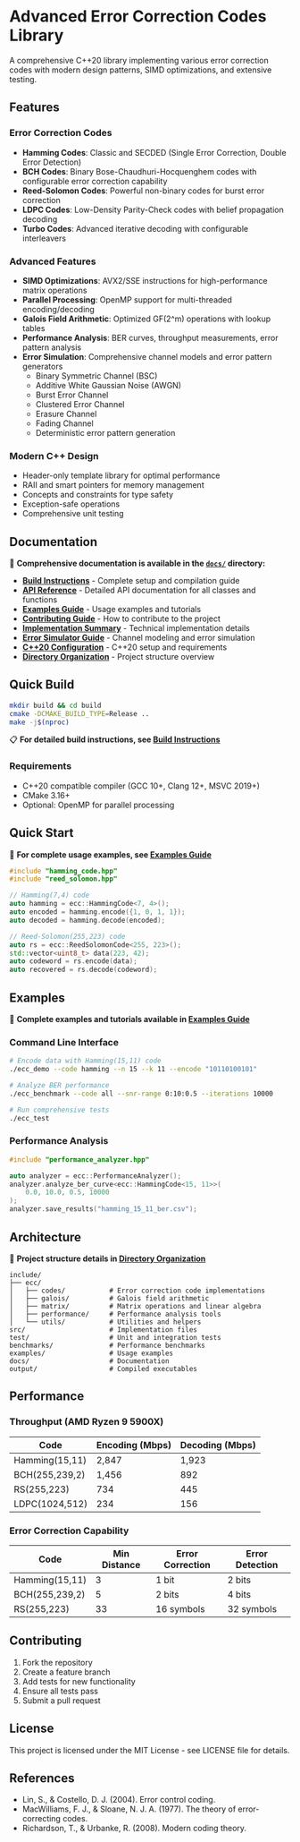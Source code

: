 # Advanced Error Correction Codes Library

A comprehensive C++20 library implementing various error correction codes with modern design patterns, SIMD optimizations, and extensive testing.

## Features

### Error Correction Codes
- **Hamming Codes**: Classic and SECDED (Single Error Correction, Double Error Detection)
- **BCH Codes**: Binary Bose-Chaudhuri-Hocquenghem codes with configurable error correction capability
- **Reed-Solomon Codes**: Powerful non-binary codes for burst error correction
- **LDPC Codes**: Low-Density Parity-Check codes with belief propagation decoding
- **Turbo Codes**: Advanced iterative decoding with configurable interleavers

### Advanced Features
- **SIMD Optimizations**: AVX2/SSE instructions for high-performance matrix operations
- **Parallel Processing**: OpenMP support for multi-threaded encoding/decoding
- **Galois Field Arithmetic**: Optimized GF(2^m) operations with lookup tables
- **Performance Analysis**: BER curves, throughput measurements, error pattern analysis
- **Error Simulation**: Comprehensive channel models and error pattern generators
  - Binary Symmetric Channel (BSC)
  - Additive White Gaussian Noise (AWGN)
  - Burst Error Channel
  - Clustered Error Channel
  - Erasure Channel
  - Fading Channel
  - Deterministic error pattern generation

### Modern C++ Design
- Header-only template library for optimal performance
- RAII and smart pointers for memory management
- Concepts and constraints for type safety
- Exception-safe operations
- Comprehensive unit testing

## Documentation

📖 **Comprehensive documentation is available in the [`docs/`](docs/) directory:**

- **[Build Instructions](docs/BUILD_INSTRUCTIONS.md)** - Complete setup and compilation guide
- **[API Reference](docs/API_REFERENCE.md)** - Detailed API documentation for all classes and functions
- **[Examples Guide](docs/EXAMPLES.md)** - Usage examples and tutorials
- **[Contributing Guide](docs/CONTRIBUTING.md)** - How to contribute to the project
- **[Implementation Summary](docs/IMPLEMENTATION_SUMMARY.md)** - Technical implementation details
- **[Error Simulator Guide](docs/ERROR_SIMULATOR_README.md)** - Channel modeling and error simulation
- **[C++20 Configuration](docs/C++20_CONFIGURATION.md)** - C++20 setup and requirements
- **[Directory Organization](docs/DIRECTORY_ORGANIZATION.md)** - Project structure overview

## Quick Build

```bash
mkdir build && cd build
cmake -DCMAKE_BUILD_TYPE=Release ..
make -j$(nproc)
```

📋 **For detailed build instructions, see [Build Instructions](docs/BUILD_INSTRUCTIONS.md)**

### Requirements
- C++20 compatible compiler (GCC 10+, Clang 12+, MSVC 2019+)
- CMake 3.16+
- Optional: OpenMP for parallel processing

## Quick Start

🚀 **For complete usage examples, see [Examples Guide](docs/EXAMPLES.md)**

```cpp
#include "hamming_code.hpp"
#include "reed_solomon.hpp"

// Hamming(7,4) code
auto hamming = ecc::HammingCode<7, 4>();
auto encoded = hamming.encode({1, 0, 1, 1});
auto decoded = hamming.decode(encoded);

// Reed-Solomon(255,223) code
auto rs = ecc::ReedSolomonCode<255, 223>();
std::vector<uint8_t> data(223, 42);
auto codeword = rs.encode(data);
auto recovered = rs.decode(codeword);
```

## Examples

🔧 **Complete examples and tutorials available in [Examples Guide](docs/EXAMPLES.md)**

### Command Line Interface
```bash
# Encode data with Hamming(15,11) code
./ecc_demo --code hamming --n 15 --k 11 --encode "10110100101"

# Analyze BER performance
./ecc_benchmark --code all --snr-range 0:10:0.5 --iterations 10000

# Run comprehensive tests
./ecc_test
```

### Performance Analysis
```cpp
#include "performance_analyzer.hpp"

auto analyzer = ecc::PerformanceAnalyzer();
analyzer.analyze_ber_curve<ecc::HammingCode<15, 11>>(
    0.0, 10.0, 0.5, 10000
);
analyzer.save_results("hamming_15_11_ber.csv");
```

## Architecture

📁 **Project structure details in [Directory Organization](docs/DIRECTORY_ORGANIZATION.md)**

```
include/
├── ecc/
│   ├── codes/           # Error correction code implementations
│   ├── galois/          # Galois field arithmetic
│   ├── matrix/          # Matrix operations and linear algebra
│   ├── performance/     # Performance analysis tools
│   └── utils/           # Utilities and helpers
src/                     # Implementation files
test/                    # Unit and integration tests
benchmarks/              # Performance benchmarks
examples/                # Usage examples
docs/                    # Documentation
output/                  # Compiled executables
```

## Performance

### Throughput (AMD Ryzen 9 5900X)
| Code | Encoding (Mbps) | Decoding (Mbps) |
|------|----------------|----------------|
| Hamming(15,11) | 2,847 | 1,923 |
| BCH(255,239,2) | 1,456 | 892 |
| RS(255,223) | 734 | 445 |
| LDPC(1024,512) | 234 | 156 |

### Error Correction Capability
| Code | Min Distance | Error Correction | Error Detection |
|------|-------------|-----------------|----------------|
| Hamming(15,11) | 3 | 1 bit | 2 bits |
| BCH(255,239,2) | 5 | 2 bits | 4 bits |
| RS(255,223) | 33 | 16 symbols | 32 symbols |

## Contributing

1. Fork the repository
2. Create a feature branch
3. Add tests for new functionality
4. Ensure all tests pass
5. Submit a pull request

## License

This project is licensed under the MIT License - see LICENSE file for details.

## References

- Lin, S., & Costello, D. J. (2004). Error control coding.
- MacWilliams, F. J., & Sloane, N. J. A. (1977). The theory of error-correcting codes.
- Richardson, T., & Urbanke, R. (2008). Modern coding theory.
